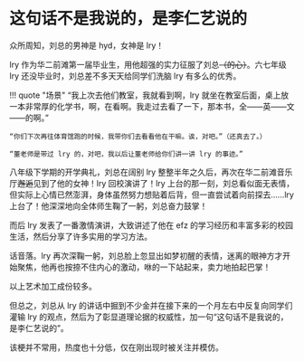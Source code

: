 # 这句话不是我说的，是李仁艺说的

众所周知，刘总的男神是 hyd，女神是 lry！

lry 作为华二前滩第一届毕业生，用他超强的实力征服了刘总<s>（的心）</s>。六七年级 lry 还没毕业时，刘总差不多天天给同学们洗脑 lry 有多么的优秀。

!!! quote "场景"
    “我上次去他们教室，我就看到啊，lry 就坐在教室后面，桌上放一本非常厚的化学书，啊，在看啊。我走过去看了一下，那本书，全——英——文——的啊。”

    “你们下次再往体育馆跑的时候，我带你们去看看他在干嘛。诶，对吧。”（还真去了。）

    “董老师是带过 lry 的，对吧，我以后让董老师给你们讲一讲 lry 的事迹。”

八年级下学期的开学典礼，刘总在阔别 lry 整整半年之久后，再次在华二前滩音乐厅<s>邂逅</s>见到了他的女神！lry 回校演讲了！lry 上台的那一刻，刘总看似面无表情，但实际上心情已然澎湃，身体虽然努力想贴着后背，但一直尝试着向前探去……lry 上台了！他深深地向全体师生鞠了一躬，刘总奋力鼓掌！

而后 lry 发表了一番激情演讲，大致讲述了他在 efz 的学习经历和丰富多彩的校园生活，然后分享了许多实用的学习方法。

话音落。lry 再次深鞠一躬，刘总脸上忽显出如梦初醒的表情，迷离的眼神方才开始聚焦，他再也按捺不住内心的激动，咻的一下站起来，卖力地拍起巴掌！

以上艺术加工成份较多。

但总之，刘总从 lry 的讲话中掘到不少金并在接下来的一个月左右中反复向同学们灌输 lry 的观点，然后为了彰显道理论据的权威性，加一句“这句话不是我说的，是李仁艺说的”。

该梗并不常用，热度也十分低，仅在刚出现时被关注并模仿。